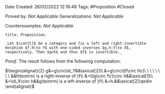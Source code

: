 <br />
<br />

Date Created: 26/02/2022 12:18:48
Tags: #Proposition #Closed

Proved by: _Not Applicable_
Generalizations: _Not Applicable_

Counterexamples: _Not Applicable_

``` ad-Proposition
title: Proposition.

_Let $\cat{C}$ be a category and fix a left and right-invertible morphism $f:X\to Y$ with one-sided inverses $g,h:Y\to X$, respectively. Then $g=h$ and thus $f$ is invertible._

```

_Proof_. The result follows from the following computation:

$\begin{alignat}{2}
    g&=g\circ\id_Y&&\axicat[2]\\
    &=g\circ\l(f\circ h\r)\ \ \ \ \ \ \ \ &&h\textrm{ is a right-inverse of }f\\
    &=\l(g\circ f\r)\circ h&&\axicat[1]\\
    &=\id_X\circ h&&g\textrm{ is a left-inverse of }f\\
    &=h.&&\axicat[2]\qedin
\end{alignat}$
